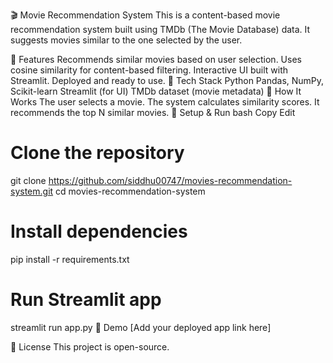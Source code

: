 🎬 Movie Recommendation System
This is a content-based movie recommendation system built using TMDb (The Movie Database) data. It suggests movies similar to the one selected by the user.

🚀 Features
Recommends similar movies based on user selection.
Uses cosine similarity for content-based filtering.
Interactive UI built with Streamlit.
Deployed and ready to use.
📌 Tech Stack
Python
Pandas, NumPy, Scikit-learn
Streamlit (for UI)
TMDb dataset (movie metadata)
🎥 How It Works
The user selects a movie.
The system calculates similarity scores.
It recommends the top N similar movies.
📂 Setup & Run
bash
Copy
Edit
# Clone the repository
git clone https://github.com/siddhu00747/movies-recommendation-system.git
cd movies-recommendation-system

# Install dependencies
pip install -r requirements.txt

# Run Streamlit app
streamlit run app.py
🌟 Demo
[Add your deployed app link here]

📜 License
This project is open-source.
